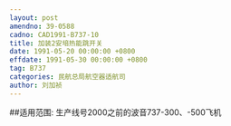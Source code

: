```yaml
---
layout: post
amendno: 39-0588
cadno: CAD1991-B737-10
title: 加装2安培热能跳开关
date: 1991-05-20 00:00:00 +0800
effdate: 1991-05-30 00:00:00 +0800
tag: B737
categories: 民航总局航空器适航司
author: 刘加祯
---
```


##适用范围:
生产线号2000之前的波音737-300、-500飞机

